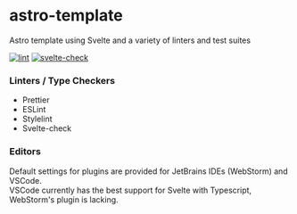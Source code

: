 # astro-template
Astro template using Svelte and a variety of linters and test suites

[![lint](https://github.com/Shmuppel/astro-template/actions/workflows/lint.yml/badge.svg)](https://github.com/Shmuppel/astro-template/actions/workflows/lint.yml)
[![svelte-check](https://github.com/Shmuppel/astro-template/actions/workflows/svelte-check.yml/badge.svg)](https://github.com/Shmuppel/astro-template/actions/workflows/svelte-check.yml)

### Linters / Type Checkers
- Prettier  
- ESLint  
- Stylelint  
- Svelte-check  

### Editors
Default settings for plugins are provided for JetBrains IDEs (WebStorm) and VSCode.  
VSCode currently has the best support for Svelte with Typescript, WebStorm's plugin is lacking.  
